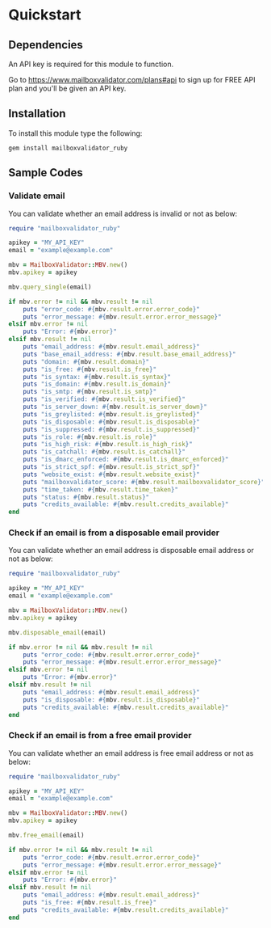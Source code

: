 # Quickstart

## Dependencies

An API key is required for this module to function.

Go to https://www.mailboxvalidator.com/plans#api to sign up for FREE API plan and you'll be given an API key.

## Installation

To install this module type the following:

   `gem install mailboxvalidator_ruby`

## Sample Codes

### Validate email

You can validate whether an email address is invalid or not as below:

```ruby
require "mailboxvalidator_ruby"

apikey = "MY_API_KEY"
email = "example@example.com"

mbv = MailboxValidator::MBV.new()
mbv.apikey = apikey

mbv.query_single(email)

if mbv.error != nil && mbv.result != nil
	puts "error_code: #{mbv.result.error.error_code}"
	puts "error_message: #{mbv.result.error.error_message}"
elsif mbv.error != nil
	puts "Error: #{mbv.error}"
elsif mbv.result != nil
	puts "email_address: #{mbv.result.email_address}"
	puts "base_email_address: #{mbv.result.base_email_address}"
	puts "domain: #{mbv.result.domain}"
	puts "is_free: #{mbv.result.is_free}"
	puts "is_syntax: #{mbv.result.is_syntax}"
	puts "is_domain: #{mbv.result.is_domain}"
	puts "is_smtp: #{mbv.result.is_smtp}"
	puts "is_verified: #{mbv.result.is_verified}"
	puts "is_server_down: #{mbv.result.is_server_down}"
	puts "is_greylisted: #{mbv.result.is_greylisted}"
	puts "is_disposable: #{mbv.result.is_disposable}"
	puts "is_suppressed: #{mbv.result.is_suppressed}"
	puts "is_role: #{mbv.result.is_role}"
	puts "is_high_risk: #{mbv.result.is_high_risk}"
	puts "is_catchall: #{mbv.result.is_catchall}"
	puts "is_dmarc_enforced: #{mbv.result.is_dmarc_enforced}"
	puts "is_strict_spf: #{mbv.result.is_strict_spf}"
	puts "website_exist: #{mbv.result.website_exist}"
	puts "mailboxvalidator_score: #{mbv.result.mailboxvalidator_score}"
	puts "time_taken: #{mbv.result.time_taken}"
	puts "status: #{mbv.result.status}"
	puts "credits_available: #{mbv.result.credits_available}"
end
```

### Check if an email is from a disposable email provider

You can validate whether an email address is disposable email address or not as below:

```ruby
require "mailboxvalidator_ruby"

apikey = "MY_API_KEY"
email = "example@example.com"

mbv = MailboxValidator::MBV.new()
mbv.apikey = apikey

mbv.disposable_email(email)

if mbv.error != nil && mbv.result != nil
	puts "error_code: #{mbv.result.error.error_code}"
	puts "error_message: #{mbv.result.error.error_message}"
elsif mbv.error != nil
	puts "Error: #{mbv.error}"
elsif mbv.result != nil
	puts "email_address: #{mbv.result.email_address}"
	puts "is_disposable: #{mbv.result.is_disposable}"
	puts "credits_available: #{mbv.result.credits_available}"
end
```

### Check if an email is from a free email provider

You can validate whether an email address is free email address or not as below:

```ruby
require "mailboxvalidator_ruby"

apikey = "MY_API_KEY"
email = "example@example.com"

mbv = MailboxValidator::MBV.new()
mbv.apikey = apikey

mbv.free_email(email)

if mbv.error != nil && mbv.result != nil
	puts "error_code: #{mbv.result.error.error_code}"
	puts "error_message: #{mbv.result.error.error_message}"
elsif mbv.error != nil
	puts "Error: #{mbv.error}"
elsif mbv.result != nil
	puts "email_address: #{mbv.result.email_address}"
	puts "is_free: #{mbv.result.is_free}"
	puts "credits_available: #{mbv.result.credits_available}"
end
```
